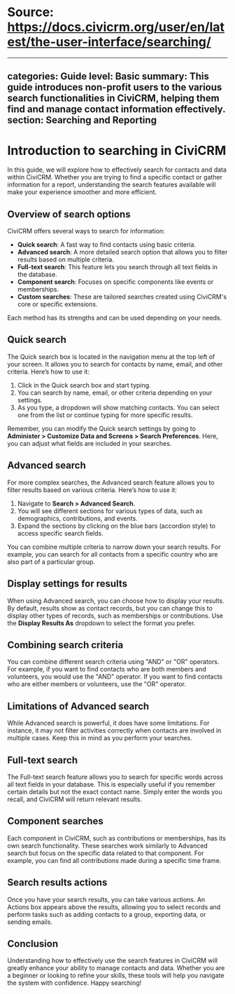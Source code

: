 # Source: https://docs.civicrm.org/user/en/latest/the-user-interface/searching/

---
categories: Guide
level: Basic
summary: This guide introduces non-profit users to the various search functionalities in CiviCRM, helping them find and manage contact information effectively.
section: Searching and Reporting
---

# Introduction to searching in CiviCRM

In this guide, we will explore how to effectively search for contacts and data within CiviCRM. Whether you are trying to find a specific contact or gather information for a report, understanding the search features available will make your experience smoother and more efficient.

## Overview of search options

CiviCRM offers several ways to search for information:

- **Quick search**: A fast way to find contacts using basic criteria.
- **Advanced search**: A more detailed search option that allows you to filter results based on multiple criteria.
- **Full-text search**: This feature lets you search through all text fields in the database.
- **Component search**: Focuses on specific components like events or memberships.
- **Custom searches**: These are tailored searches created using CiviCRM's core or specific extensions.

Each method has its strengths and can be used depending on your needs.

## Quick search

The Quick search box is located in the navigation menu at the top left of your screen. It allows you to search for contacts by name, email, and other criteria. Here’s how to use it:

1. Click in the Quick search box and start typing.
2. You can search by name, email, or other criteria depending on your settings.
3. As you type, a dropdown will show matching contacts. You can select one from the list or continue typing for more specific results.

Remember, you can modify the Quick search settings by going to **Administer > Customize Data and Screens > Search Preferences**. Here, you can adjust what fields are included in your searches.

## Advanced search

For more complex searches, the Advanced search feature allows you to filter results based on various criteria. Here’s how to use it:

1. Navigate to **Search > Advanced Search**.
2. You will see different sections for various types of data, such as demographics, contributions, and events.
3. Expand the sections by clicking on the blue bars (accordion style) to access specific search fields.

You can combine multiple criteria to narrow down your search results. For example, you can search for all contacts from a specific country who are also part of a particular group.

## Display settings for results

When using Advanced search, you can choose how to display your results. By default, results show as contact records, but you can change this to display other types of records, such as memberships or contributions. Use the **Display Results As** dropdown to select the format you prefer.

## Combining search criteria

You can combine different search criteria using "AND" or "OR" operators. For example, if you want to find contacts who are both members and volunteers, you would use the "AND" operator. If you want to find contacts who are either members or volunteers, use the "OR" operator.

## Limitations of Advanced search

While Advanced search is powerful, it does have some limitations. For instance, it may not filter activities correctly when contacts are involved in multiple cases. Keep this in mind as you perform your searches.

## Full-text search

The Full-text search feature allows you to search for specific words across all text fields in your database. This is especially useful if you remember certain details but not the exact contact name. Simply enter the words you recall, and CiviCRM will return relevant results.

## Component searches

Each component in CiviCRM, such as contributions or memberships, has its own search functionality. These searches work similarly to Advanced search but focus on the specific data related to that component. For example, you can find all contributions made during a specific time frame.

## Search results actions

Once you have your search results, you can take various actions. An Actions box appears above the results, allowing you to select records and perform tasks such as adding contacts to a group, exporting data, or sending emails.

## Conclusion

Understanding how to effectively use the search features in CiviCRM will greatly enhance your ability to manage contacts and data. Whether you are a beginner or looking to refine your skills, these tools will help you navigate the system with confidence. Happy searching!
